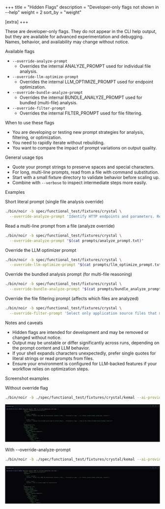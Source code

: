 +++
title = "Hidden Flags"
description = "Developer-only flags not shown in --help"
weight = 2
sort_by = "weight"

[extra]
+++

These are developer-only flags. They do not appear in the CLI help output, but they are available for advanced experimentation and debugging. Names, behavior, and availability may change without notice.

Available flags

- `--override-analyze-prompt`
  - Overrides the internal ANALYZE_PROMPT used for individual file analysis.
- `--override-llm-optimize-prompt`
  - Overrides the internal LLM_OPTIMIZE_PROMPT used for endpoint optimization.
- `--override-bundle-analyze-prompt`
  - Overrides the internal BUNDLE_ANALYZE_PROMPT used for bundled (multi-file) analysis.
- `--override-filter-prompt`
  - Overrides the internal FILTER_PROMPT used for file filtering.

When to use these flags

- You are developing or testing new prompt strategies for analysis, filtering, or optimization.
- You need to rapidly iterate without rebuilding.
- You want to compare the impact of prompt variations on output quality.

General usage tips

- Quote your prompt strings to preserve spaces and special characters.
- For long, multi-line prompts, read from a file with command substitution.
- Start with a small fixture directory to validate behavior before scaling up.
- Combine with `--verbose` to inspect intermediate steps more easily.

Examples

Short literal prompt (single file analysis override)

```bash
./bin/noir -b spec/functional_test/fixtures/crystal \
  --override-analyze-prompt 'Identify HTTP endpoints and parameters. Return concise structured results.'
```

Read a multi-line prompt from a file (analyze override)

```bash
./bin/noir -b spec/functional_test/fixtures/crystal \
  --override-analyze-prompt "$(cat prompts/analyze_prompt.txt)"
```

Override the LLM optimizer prompt

```bash
./bin/noir -b spec/functional_test/fixtures/crystal \
  --override-llm-optimize-prompt "$(cat prompts/llm_optimize_prompt.txt)"
```

Override the bundled analysis prompt (for multi-file reasoning)

```bash
./bin/noir -b spec/functional_test/fixtures/crystal \
  --override-bundle-analyze-prompt "$(cat prompts/bundle_analyze_prompt.txt)"
```

Override the file filtering prompt (affects which files are analyzed)

```bash
./bin/noir -b spec/functional_test/fixtures/crystal \
  --override-filter-prompt 'Select only application source files that may declare HTTP routes or middleware.'
```

Notes and caveats

- Hidden flags are intended for development and may be removed or changed without notice.
- Output may be unstable or differ significantly across runs, depending on the prompt content and LLM behavior.
- If your shell expands characters unexpectedly, prefer single quotes for literal strings or read prompts from files.
- Ensure your environment is configured for LLM-backed features if your workflow relies on optimization steps.

Screenshot examples

Without override flag

```bash
./bin/noir -b ./spec/functional_test/fixtures/crystal/kemal --ai-provider=lmstudio --ai-model=kanana-nano-2.1b-instruct --exclude-techs kemal --cache-disable
```

![No hidden flag result](images/noflag.jpg)

With --override-analyze-prompt

```bash
./bin/noir -b ./spec/functional_test/fixtures/crystal/kemal --ai-provider=lmstudio --ai-model=kanana-nano-2.1b-instruct --exclude-techs kemal --cache-disable --override-analyze-prompt "This is custom prompt for testttttt"
```

![With hidden flag result](images/withflag.jpg)
